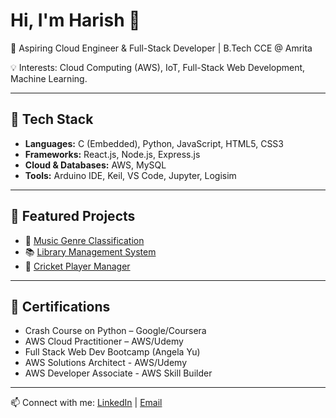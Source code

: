 # Hi, I'm Harish 👋  

🚀 Aspiring Cloud Engineer & Full-Stack Developer | B.Tech CCE @ Amrita  

💡 Interests: Cloud Computing (AWS), IoT, Full-Stack Web Development, Machine Learning.  

---
## 🔨 Tech Stack
- **Languages:** C (Embedded), Python, JavaScript, HTML5, CSS3  
- **Frameworks:** React.js, Node.js, Express.js  
- **Cloud & Databases:** AWS, MySQL  
- **Tools:** Arduino IDE, Keil, VS Code, Jupyter, Logisim  

---
## 📌 Featured Projects
- 🎵 [Music Genre Classification](https://github.com/harishrm/MusicGenreClassification)  
- 📚 [Library Management System](https://github.com/harishrm/LibraryManagementSystem)  
- 🏏 [Cricket Player Manager](https://github.com/harishrm/PlayerManagementDB)  

---
## 📜 Certifications
- Crash Course on Python – Google/Coursera  
- AWS Cloud Practitioner – AWS/Udemy
- Full Stack Web Dev Bootcamp (Angela Yu)   
- AWS Solutions Architect - AWS/Udemy
- AWS Developer Associate - AWS Skill Builder 

---
📫 Connect with me: [LinkedIn](https://linkedin.com/in/) | [Email](mailto:harishrm0036@gmail.com)

<!--
**harishrm-03/harishrm-03** is a ✨ _special_ ✨ repository because its `README.md` (this file) appears on your GitHub profile.

Here are some ideas to get you started:

- 🔭 I’m currently working on ...
- 🌱 I’m currently learning ...
- 👯 I’m looking to collaborate on ...
- 🤔 I’m looking for help with ...
- 💬 Ask me about ...
- 📫 How to reach me: ...
- 😄 Pronouns: ...
- ⚡ Fun fact: ...
-->
